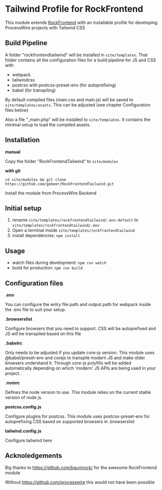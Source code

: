 # Tailwind Profile for RockFrontend
This module extends [RockFrontend](https://github.com/baumrock/RockFrontend) with an installable profile for developing ProcessWire projects with Tailwind CSS

## Build Pipeline
A folder "rockfrontendtailwind" will be installed in `site/templates`. That folder contains all the configuration files for a build pipeline for JS and CSS with
- webpack
- tailwindcss
- postcss with postcss-preset-env (for autoprefixing)
- babel (for transpiling)

By default compiled files (main.css and main.js) will be saved to `site/templates/assets`. This can be adjusted (see chapter Configuration files below)

Also a file "_main.php" will be installed to `site/templates`. It contains the minimal setup to load the compiled assets.

## Installation
**manual**

Copy the folder "RockFrontendTailwind" to `site/modules`

**with git**

`cd site/modules && git clone https://github.com/gebeer/RockFrontendTailwind.git` 

Install the module from ProcessWire Backend

## Initial setup
1. rename `site/templates/rockfrontendtailwind/.env-default` to `site/templates/rockfrontendtailwind/.env`
2. Open a terminal inside `site/templates/rockfrontendtailwind`
3. install dependencies: `npm install`

## Usage 
- watch files during development: `npm run watch`
- build for production: `npm run build` 


## Configuration files
**.env**

You can configure the entry file path and output path for webpack inside the .env file to suit your setup.

**.browserslist**

Configure browsers that you need to support. CSS will be autoprefixed and JS will be transpiled based on this file

**.babelrc**

Only needs to be adjusted if you update core-js version. This module uses @babel/preset-env and corejs to transpile modern JS and make older browsers understand it. Through core-js polyfills will be added automatically depending on which 'modern' JS APIs are being used in your project.

**.nvmrc**

Defines the node version to use. This module relies on the current stable version of node js.

**postcss.config.js**

Configure plugins for postcss. This module uses postcss-preset-env for autoprefixing CSS based on supported browsers in .browserslist

**tailwind.config.js**

Configure tailwind here


## Acknoledgements
Big thanks to https://github.com/baumrock/ for the awesome RockFrontend module

Without https://github.com/processwire this would not have been possible